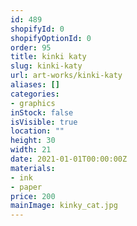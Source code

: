 ```yaml
---
id: 489
shopifyId: 0
shopifyOptionId: 0
order: 95
title: kinki katy
slug: kinki-katy
url: art-works/kinki-katy
aliases: []
categories:
- graphics
inStock: false
isVisible: true
location: ""
height: 30
width: 21
date: 2021-01-01T00:00:00Z
materials:
- ink
- paper
price: 200
mainImage: kinky_cat.jpg
---
```

